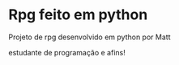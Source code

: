 # Rpg feito em python

Projeto de rpg desenvolvido em python por Matt

estudante de programação e afins!
